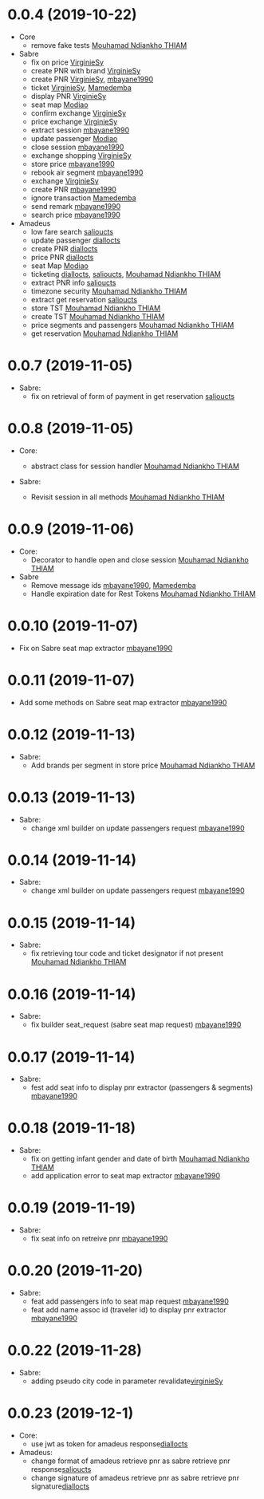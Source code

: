 # 0.0.4 (2019-10-22)
- Core
  - remove fake tests [Mouhamad Ndiankho THIAM](mohamed@ctsfares.com)
- Sabre
  - fix on price [VirginieSy](virginie@ctsfares.com)
  - create PNR with brand [VirginieSy](virginie@ctsfares.com)
  - create PNR [VirginieSy](virginie@ctsfares.com), [mbayane1990](mbaye@ctsfares.com)
  - ticket [VirginieSy](virginie@ctsfares.com), [Mamedemba](demba@ctsfares.com)
  - display PNR [VirginieSy](virginie@ctsfares.com)
  - seat map [Modiao](modou@ctsfares.com)
  - confirm exchange [VirginieSy](virginie@ctsfares.com)
  - price exchange [VirginieSy](virginie@ctsfares.com)
  - extract session [mbayane1990](mbaye@ctsfares.com)
  - update passenger [Modiao](modou@ctsfares.com)
  - close session [mbayane1990](mbaye@ctsfares.com)
  - exchange shopping [VirginieSy](virginie@ctsfares.com)
  - store price [mbayane1990](mbaye@ctsfares.com)
  - rebook air segment [mbayane1990](mbaye@ctsfares.com)
  - exchange [VirginieSy](virginie@ctsfares.com)
  - create PNR [mbayane1990](mbaye@ctsfares.com)
  - ignore transaction [Mamedemba](demba@ctsfares.com)
  - send remark [mbayane1990](mbaye@ctsfares.com)
  - search price [mbayane1990](mbaye@ctsfares.com)
- Amadeus
  - low fare search [salioucts](saliou@ctsfares.com)
  - update passenger [diallocts](amadou@ctsfares.com)
  - create PNR [diallocts](amadou@ctsfares.com)
  - price PNR [diallocts](amadou@ctsfares.com)
  - seat Map [Modiao](modou@ctsfares.com)
  - ticketing [diallocts](amadou@ctsfares.com), [salioucts](saliou@ctsfares.com), [Mouhamad Ndiankho THIAM](mohamed@ctsfares.com)
  - extract PNR info [salioucts](saliou@ctsfares.com)
  - timezone security [Mouhamad Ndiankho THIAM](mohamed@ctsfares.com)
  - extract get reservation [salioucts](saliou@ctsfares.com)
  - store TST [Mouhamad Ndiankho THIAM](mohamed@ctsfares.com)
  - create TST [Mouhamad Ndiankho THIAM](mohamed@ctsfares.com)
  - price segments and passengers [Mouhamad Ndiankho THIAM](mohamed@ctsfares.com)
  - get reservation [Mouhamad Ndiankho THIAM](mohamed@ctsfares.com)
  
 # 0.0.7 (2019-11-05)
 - Sabre:
    - fix on retrieval of form of payment in get reservation [salioucts](saliou@ctsfares.com)
 
 # 0.0.8 (2019-11-05)
 - Core:
    - abstract class for session handler [Mouhamad Ndiankho THIAM](mohamed@ctsfares.com)
    
 - Sabre:
    - Revisit session in all methods [Mouhamad Ndiankho THIAM](mohamed@ctsfares.com)
    
# 0.0.9 (2019-11-06)
- Core:
    - Decorator to handle open and close session [Mouhamad Ndiankho THIAM](mohamed@ctsfares.com)
- Sabre
    - Remove message ids [mbayane1990](mbaye@ctsfares.com), [Mamedemba](demba@ctsfares.com)
    - Handle expiration date for Rest Tokens [Mouhamad Ndiankho THIAM](mohamed@ctsfares.com)

# 0.0.10 (2019-11-07)
- Fix on Sabre seat map extractor [mbayane1990](mbaye@ctsfares.com)

# 0.0.11 (2019-11-07)
- Add some methods on Sabre seat map extractor [mbayane1990](mbaye@ctsfares.com)

# 0.0.12 (2019-11-13)
- Sabre:
    - Add brands per segment in store price [Mouhamad Ndiankho THIAM](mohamed@ctsfares.com)

# 0.0.13 (2019-11-13)
- Sabre:
    - change xml builder on  update passengers request [mbayane1990](mbaye@ctsfares.com)

# 0.0.14 (2019-11-14)
- Sabre:
    - change xml builder on  update passengers request [mbayane1990](mbaye@ctsfares.com)
    
# 0.0.15 (2019-11-14)
- Sabre:
    - fix retrieving tour code and ticket designator if not present [Mouhamad Ndiankho THIAM](mohamed@ctsfares.com)

# 0.0.16 (2019-11-14)
- Sabre:
    - fix builder seat_request (sabre seat map request) [mbayane1990](mbaye@ctsfares.com)

# 0.0.17 (2019-11-14)
- Sabre:
    - fest add seat info  to display pnr extractor (passengers & segments) [mbayane1990](mbaye@ctsfares.com)

# 0.0.18 (2019-11-18)
- Sabre:
    - fix on getting infant gender and date of birth [Mouhamad Ndiankho THIAM](mohamed@ctsfares.com)
    - add application error to seat map extractor [mbayane1990](mbaye@ctsfares.com)

# 0.0.19 (2019-11-19)
- Sabre:
    - fix seat info on retreive pnr [mbayane1990](mbaye@ctsfares.com)

# 0.0.20 (2019-11-20)
- Sabre:
    - feat add passengers info to seat map request [mbayane1990](mbaye@ctsfares.com)
    - feat add name assoc id (traveler id) to display pnr extractor [mbayane1990](mbaye@ctsfares.com)

# 0.0.22 (2019-11-28)
- Sabre:
    - adding pseudo city code in parameter revalidate[virginieSy](virginie@ctsfares.com)

# 0.0.23 (2019-12-1)
- Core:
    - use jwt as token for amadeus response[diallocts](amadou@ctsfares.com)
- Amadeus:
    - change format of amadeus retrieve pnr as sabre retrieve pnr response[salioucts](saliou@ctsfares.com)
    - change signature of amadeus retrieve pnr as sabre retrieve pnr signature[diallocts](amadou@ctsfares.com)